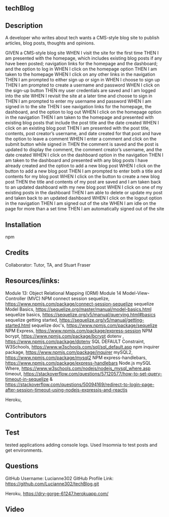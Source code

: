 ## techBlog

## Description
A developer who writes about tech wants a CMS-style blog site to publish articles, blog posts, thoughts and opinions.  

GIVEN a CMS-style blog site
WHEN I visit the site for the first time
THEN I am presented with the homepage, which includes existing blog posts if any have been posted; navigation links for the homepage and the dashboard; and the option to log in
WHEN I click on the homepage option
THEN I am taken to the homepage
WHEN I click on any other links in the navigation
THEN I am prompted to either sign up or sign in
WHEN I choose to sign up
THEN I am prompted to create a username and password
WHEN I click on the sign-up button
THEN my user credentials are saved and I am logged into the site
WHEN I revisit the site at a later time and choose to sign in
THEN I am prompted to enter my username and password
WHEN I am signed in to the site
THEN I see navigation links for the homepage, the dashboard, and the option to log out
WHEN I click on the homepage option in the navigation
THEN I am taken to the homepage and presented with existing blog posts that include the post title and the date created
WHEN I click on an existing blog post
THEN I am presented with the post title, contents, post creator’s username, and date created for that post and have the option to leave a comment
WHEN I enter a comment and click on the submit button while signed in
THEN the comment is saved and the post is updated to display the comment, the comment creator’s username, and the date created
WHEN I click on the dashboard option in the navigation
THEN I am taken to the dashboard and presented with any blog posts I have already created and the option to add a new blog post
WHEN I click on the button to add a new blog post
THEN I am prompted to enter both a title and contents for my blog post
WHEN I click on the button to create a new blog post
THEN the title and contents of my post are saved and I am taken back to an updated dashboard with my new blog post
WHEN I click on one of my existing posts in the dashboard
THEN I am able to delete or update my post and taken back to an updated dashboard
WHEN I click on the logout option in the navigation
THEN I am signed out of the site
WHEN I am idle on the page for more than a set time
THEN I am automatically signed out of the site 

## Installation
npm

## Credits
Collaborator: Tutor, TA, and Stuart Fraser

## Resources/links:
Module 13: Object Relational Mapping (ORM)
Module 14 Model-View-Controller (MVC) 
NPM connect session sequelize, https://www.npmjs.com/package/connect-session-sequelize
sequelize Model Basics, https://sequelize.org/master/manual/model-basics.html
sequelize basics, https://sequelize.org/v5/manual/querying.html#basics 
sequelize getting started, https://sequelize.org/v5/manual/getting-started.html 
sequelize doc's, https://www.npmjs.com/package/sequelize 
NPM Express, https://www.npmjs.com/package/express-session 
NPM bcrypt, https://www.npmjs.com/package/bcrypt 
dotenv , https://www.npmjs.com/package/dotenv 
SQL DEFAULT Constraint, W3Schools, https://www.w3schools.com/sql/sql_default.asp 
npm inquirer package, https://www.npmjs.com/package/inquirer 
mySQL2, https://www.npmjs.com/package/mysql2 
NPM express-handlebars, https://www.npmjs.com/package/express-handlebars 
Node.js mySQL Where, https://www.w3schools.com/nodejs/nodejs_mysql_where.asp
timeout, https://stackoverflow.com/questions/57120577/how-to-set-query-timeout-in-sequelize & https://stackoverflow.com/questions/50094169/redirect-to-login-page-after-session-timeout-using-nodejs-expressjs-and-reactjs 

Heroku, 


## Contributors


## Test
tested applications adding console logs. Used Insomnia to test posts and get environments.  

## Questions
GitHub Username: Lucianne302 
GitHub Profile Link: https://github.com/Lucianne302/techBlog.git

Heroku, https://dry-gorge-61247.herokuapp.com/  

## Video

